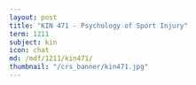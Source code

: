 ```yaml
---
layout: post
title: "KIN 471 - Psychology of Sport Injury"
term: 1211
subject: kin
icon: chat
md: /mdf/1211/kin471/
thumbnail: "/crs_banner/kin471.jpg"
---
```

